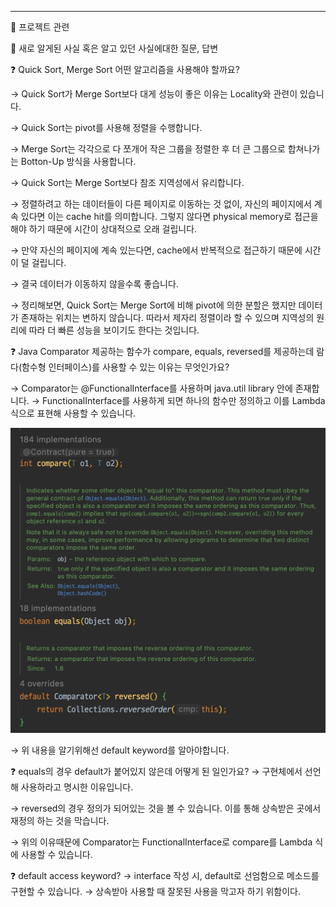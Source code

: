 
---

🍎 프로젝트 관련

🍎 새로 알게된 사실 혹은 알고 있던 사실에대한 질문, 답변

❓ Quick Sort, Merge Sort 어떤 알고리즘을 사용해야 할까요?

→ Quick Sort가 Merge Sort보다 대게 성능이 좋은 이유는 Locality와 관련이 있습니다.

→ Quick Sort는 pivot를 사용해 정렬을 수행합니다.

→ Merge Sort는 각각으로 다 쪼개어 작은 그룹을 정렬한 후 더 큰 그룹으로 합쳐나가는 Botton-Up 방식을 사용합니다.

→ Quick Sort는 Merge Sort보다 참조 지역성에서 유리합니다.

→ 정렬하려고 하는 데이터들이 다른 페이지로 이동하는 것 없이, 자신의 페이지에서 계속 있다면 이는 cache hit를 의미합니다. 그렇지 않다면 physical memory로 접근을 해야 하기 때문에 시간이 상대적으로 오래 걸립니다.

→ 만약 자신의 페이지에 계속 있는다면, cache에서 반복적으로 접근하기 때문에 시간이 덜 걸립니다.

→ 결국 데이터가 이동하지 않을수록 좋습니다.

→ 정리해보면, Quick Sort는 Merge Sort에 비해 pivot에 의한 분할은 했지만 데이터가 존재하는 위치는 변하지 않습니다. 따라서 제자리 정렬이라 할 수 있으며 지역성의 원리에 따라 더 빠른 성능을 보이기도 한다는 것입니다.

❓ Java Comparator 제공하는 함수가 compare, equals, reversed를 제공하는데 람다(함수형 인터페이스)를 사용할 수 있는 이유는 무엇인가요?

→ Comparator는 @FunctionalInterface를 사용하며 java.util library 안에 존재합니다.
→ FunctionalInterface를 사용하게 되면 하나의 함수만 정의하고 이를 Lambda 식으로 표현해 사용할 수 있습니다.

![Comparator 내부 모습](image/comparatorImage.png)

→ 위 내용을 알기위해선 default keyword를 알아야합니다.

❓ equals의 경우 default가 붙어있지 않은데 어떻게 된 일인가요?
→ 구현체에서 선언해 사용하라고 명시한 이유입니다.

→ reversed의 경우 정의가 되어있는 것을 볼 수 있습니다. 이를 통해 상속받은 곳에서 재정의 하는 것을 막습니다.

→ 위의 이유때문에 Comparator는 FunctionalInterface로 compare를 Lambda 식에 사용할 수 있습니다.

❓ default access keyword?
→ interface 작성 시, default로 선엄함으로 메소드를 구현할 수 있습니다.
→ 상속받아 사용할 때 잘못된 사용을 막고자 하기 위함이다.
